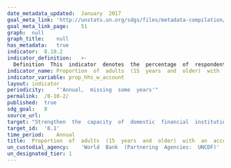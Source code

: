 ```yaml
---	
date_metadata_updated:	January  2017
goal_meta_link:	'http://unstats.un.org/sdgs/files/metadata-compilation/Metadata-Goal-8.pdf'
goal_meta_link_page:	51
graph:	null
graph_title:	null
has_metadata:	true
indicator:	8.10.2
indicator_definition:	>-
  Definition  This  indicator  denotes  the  percentage  of  respondents  who  report  having  an  account  (by  themselves  or  together  with  someone  else)  at  a  bank  or  another  type  of  financial  institution;  having  a  debit  card  in  their  own  name;  receiving  wages,  government  transfers,  or  payments  for  agricultural  products  into  an  account  or  through  a  mobile  phone  at  a  financial  institution  in  the  past  12  months;  paying  utility  bills  or  school  fees  from  an  account  at  a  financial  institution  in  the  past  12  months;  receiving  wages  or  government  transfers  into  a  card  in  the  past  12  months;  or  personally  using  a  mobile  phone  to  pay  bills  or  to  send  or  receive  money  through  a  GSM  Association  (GSMA)  Mobile  Money  for  the  Unbanked  (MMU)  service  in  the  past  12  months  (%  age  15+)  Concepts  Account  (%  age  15+):  The  percentage  of  respondents  who  report  having  an  account  (by  themselves  or  together  with  someone  else)  at  a  bank  or  another  type  of  financial  institution  (see  definition  for  "account  at  a  financial  institution")  or  personally  using  a  mobile  money  service  in  the  past  12  months  (see  definition  for  "mobile  money  account").
indicator_name:	Proportion  of  adults  (15  years  and  older)  with  an  account  at  a  bank  or  other  financial  institution  or  with  a  mobile-money-service  provider
indicator_variable:	prop_hhs_w_account
layout:	indicator
periodicity:	"'Annual,  missing  some  years'"
permalink:	/8-10-2/
published:	true
sdg_goal:	8
source_url:	
target:	"Strengthen  the  capacity  of  domestic  financial  institutions  to  encourage  and  expand  access  to  banking,  insurance  and  financial  services  for  all."
target_id:	'8.1'
time_period:	Annual
title:	Proportion  of  adults  (15  years  and  older)  with  an  account  at  a  bank  or  other  financial  institution  or  with  a  mobile-money-service  provider
un_custodial_agency:	'World  Bank  (Partnering  Agencies:  UNCDF)'
un_designated_tier:	1
---	
```

